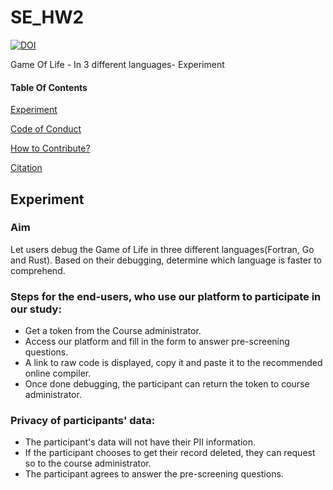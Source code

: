 # SE_HW2
[![DOI](https://zenodo.org/badge/288771152.svg)](https://zenodo.org/badge/latestdoi/288771152)

Game Of Life - In 3 different languages- Experiment

#### Table Of Contents
[Experiment](#Experiment)

[Code of Conduct](CODE_OF_CONDUCT.md)

[How to Contribute?](CONTRIBUTING.md)

[Citation](Citation.md)

## Experiment
### Aim
Let users debug the Game of Life in three different languages(Fortran, Go and Rust). Based on their debugging, determine which language is faster to comprehend.

### Steps for the end-users, who use our platform to participate in our study:
 * Get a token from the Course administrator.
 * Access our platform and fill in the form to answer pre-screening questions.
 * A link to raw code is displayed, copy it and paste it to the recommended online compiler.
 * Once done debugging, the participant can return the token to course administrator.

### Privacy of participants' data:
 * The participant's data will not have their PII information.
 * If the participant chooses to get their record deleted, they can request so to the course administrator.
 * The participant agrees to answer the pre-screening questions.
